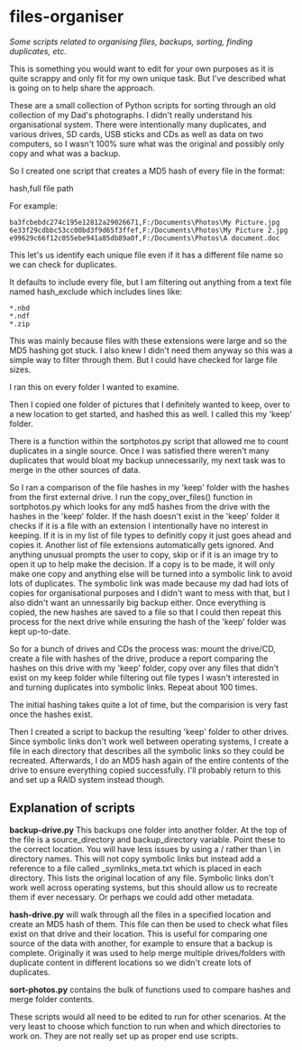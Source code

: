 # files-organiser
*Some scripts related to organising files, backups, sorting, finding duplicates, etc.*

This is something you would want to edit for your own purposes as it is quite scrappy and only fit for my own unique task. But I've described what is going on to help share the approach.

These are a small collection of Python scripts for sorting through an old collection of my Dad's photographs. I didn't really understand his organisational system. There were intentionally many duplicates, and various drives, SD cards, USB sticks and CDs as well as data on two computers, so I wasn't 100% sure what was the original and possibly only copy and what was a backup.

So I created one script that creates a MD5 hash of every file in the format:

hash,full file path

For example:

```
ba3fcbebdc274c195e12812a29026671,F:/Documents\Photos\My Picture.jpg
6e33f29cdbbc53cc00bd3f9d65f3ffef,F:/Documents\Photos\My Picture 2.jpg
e99629c66f12c055ebe941a85db89a0f,F:/Documents\Photos\A document.doc
```

This let's us identify each unique file even if it has a different file name so we can check for duplicates.

It defaults to include every file, but I am filtering out anything from a text file named hash_exclude which includes lines like:

```
*.nbd
*.ndf
*.zip
```

This was mainly because files with these extensions were large and so the MD5 hashing got stuck. I also knew I didn't need them anyway so this was a simple way to filter through them. But I could have checked for large file sizes.

I ran this on every folder I wanted to examine.

Then I copied one folder of pictures that I definitely wanted to keep, over to a new location to get started, and hashed this as well. I called this my 'keep' folder.

There is a function within the sortphotos.py script that allowed me to count duplicates in a single source. Once I was satisfied there weren't many duplicates that would bloat my backup unnecessarily, my next task was to merge in the other sources of data. 

So I ran a comparison of the file hashes in my 'keep' folder with the hashes from the first external drive. I run the copy_over_files() function in sortphotos.py which looks for any md5 hashes from the drive with the hashes in the 'keep' folder. If the hash doesn't exist in the 'keep' folder it checks if it is a file with an extension I intentionally have no interest in keeping. If it is in my list of file types to definitly copy it just goes ahead and copies it. Another list of file extensions automatically gets ignored. And anything unusual prompts the user to copy, skip or if it is an image try to open it up to help make the decision. If a copy is to be made, it will only make one copy and anything else will be turned into a symbolic link to avoid lots of duplicates. The symbolic link was made because my dad had lots of copies for organisational purposes and I didn't want to mess with that, but I also didn't want an unnessarily big backup either. Once everything is copied, the new hashes are saved to a file so that I could then repeat this process for the next drive while ensuring the hash of the 'keep' folder was kept up-to-date.

So for a bunch of drives and CDs the process was: mount the drive/CD, create a file with hashes of the drive, produce a report comparing the hashes on this drive with my 'keep' folder, copy over any files that didn't exist on my keep folder while filtering out file types I wasn't interested in and turning duplicates into symbolic links. Repeat about 100 times.

The initial hashing takes quite a lot of time, but the comparision is very fast once the hashes exist.

Then I created a script to backup the resulting 'keep' folder to other drives. Since symbolic links don't work well between operating systems, I create a file in each directory that describes all the symbolic links so they could be recreated. Afterwards, I do an MD5 hash again of the entire contents of the drive to ensure everything copied successfully. I'll probably return to this and set up a RAID system instead though.

## Explanation of scripts
**backup-drive.py** This backups one folder into another folder. At the top of the file is a source_directory and backup_directory variable. Point these to the correct location. You will have less issues by using a / rather than \ in directory names. This will not copy symbolic links but instead add a reference to a file called _symlinks_meta.txt which is placed in each directory. This lists the original location of any file. Symbolic links don't work well across operating systems, but this should allow us to recreate them if ever necessary. Or perhaps we could add other metadata.

**hash-drive.py** will walk through all the files in a specified location and create an MD5 hash of them. This file can then be used to check what files exist on that drive and their location. This is useful for comparing one source of the data with another, for example to ensure that a backup is complete. Originally it was used to help merge multiple drives/folders with duplicate content in different locations so we didn't create lots of duplicates.

**sort-photos.py** contains the bulk of functions used to compare hashes and merge folder contents.

These scripts would all need to be edited to run for other scenarios. At the very least to choose which function to run when and which directories to work on. They are not really set up as proper end use scripts.

